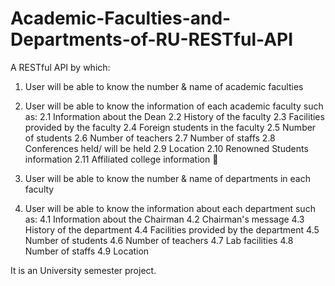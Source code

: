 # Academic-Faculties-and-Departments-of-RU-RESTful-API
A RESTful API by which:

1. User will be able to know the number & name of academic faculties

2. User will be able to know the information of each academic faculty such as:
	2.1  Information about the Dean
	2.2  History of the faculty
	2.3  Facilities provided by the faculty
	2.4  Foreign students in the faculty
	2.5  Number of students
	2.6  Number of teachers
	2.7  Number of staffs
	2.8  Conferences held/ will be held
	2.9  Location
	2.10  Renowned Students information
	2.11  Affiliated college information 
  
3.  User will be able to know the number & name of departments in each faculty

4. User will be able to know the information about each department such as:
	4.1  Information about the Chairman
	4.2  Chairman's message
	4.3  History of the department
	4.4  Facilities provided by the department
	4.5  Number of students
	4.6  Number of teachers
	4.7  Lab facilities
	4.8  Number of staffs
	4.9  Location

It is an University semester project.
